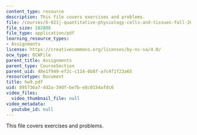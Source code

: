 ```yaml
---
content_type: resource
description: This file covers exercises and problems.
file: /courses/6-021j-quantitative-physiology-cells-and-tissues-fall-2004/895736a7dd2a39dfbe7be8c0154afdc6_hw9.pdf
file_size: 182888
file_type: application/pdf
learning_resource_types:
- Assignments
license: https://creativecommons.org/licenses/by-nc-sa/4.0/
ocw_type: OCWFile
parent_title: Assignments
parent_type: CourseSection
parent_uid: 48e1f949-ef2c-c114-6b8f-a7c4f1f23a65
resourcetype: Document
title: hw9.pdf
uid: 895736a7-dd2a-39df-be7b-e8c0154afdc6
video_files:
  video_thumbnail_file: null
video_metadata:
  youtube_id: null
---
```

This file covers exercises and problems.